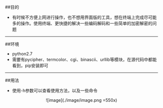 ##目的
* 有时候不方便上网进行操作，也不想用界面版的工具，想在终端上完成尽可能多的操作。使用终端、更快捷的解决一些编码解码和一些简单的加密解密的问题
***
##环境
* python2.7
* 需要有pycipher、termcolor、cgi、binascii、urllib等模块，在源代码中都能看到，pip安装即可
***
##用法
* 使用-h参数可以查看使用方法，以及一些命令

<center>![image](./image/image.png =550x)
